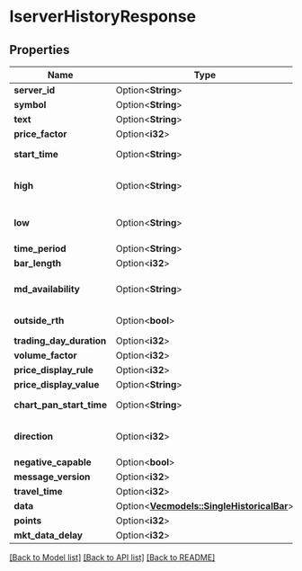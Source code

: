 # IserverHistoryResponse

## Properties

Name | Type | Description | Notes
------------ | ------------- | ------------- | -------------
**server_id** | Option<**String**> | Internal use. Identifier of the request. | [optional]
**symbol** | Option<**String**> | Symbol of the request instrument. | [optional]
**text** | Option<**String**> | Description or company name of the instrument. | [optional]
**price_factor** | Option<**i32**> | Internal use. Used to scale Client Portal chart Y-axis. | [optional]
**start_time** | Option<**String**> | UTC date and time of the start (chronologically earlier) of the complete period in format YYYYMMDD-hh:mm:ss. | [optional]
**high** | Option<**String**> | Internal use. Delivers highest price value in total interval. Used for chart scaling. A string constructed as 'highestPrice*priceFactor/totalVolume*volumeFactor/minutesFromStartTime'. | [optional]
**low** | Option<**String**> | Internal use. Delivers lowest price value in total interval. Used for chart scaling. A string constructed as 'lowestPrice*priceFactor/totalVolume*volumeFactor/minutesFromStartTime'. | [optional]
**time_period** | Option<**String**> | The client-specified period value. | [optional]
**bar_length** | Option<**i32**> | The client-specified bar width, represented in seconds. | [optional]
**md_availability** | Option<**String**> | A three-character string reflecting the nature of available data. R = Realtime, D = Delayed, Z = Frozen, Y = Frozen Delayed, N = Not Subscribed. P = Snapshot, p = Consolidated. B = Top of book. | [optional]
**outside_rth** | Option<**bool**> | Indicates whether data from outside regular trading hours is included in the response. | [optional]
**trading_day_duration** | Option<**i32**> | Length of instrument's trading day in seconds. | [optional]
**volume_factor** | Option<**i32**> | Internal use. Used to scale volume histograms. | [optional]
**price_display_rule** | Option<**i32**> | Internal use. Governs application of pricing display rule. | [optional]
**price_display_value** | Option<**String**> | Internal use. Governs rendering of displayed pricing. | [optional]
**chart_pan_start_time** | Option<**String**> | Internal use. UTC datetime string used to center Client Portal charts. Format YYYYMMDD-hh:mm:ss. | [optional]
**direction** | Option<**i32**> | Indicates how the period is applied in relation to the startTime. Value will always be -1, indicating that the period extends from the startTime forward into the future. | [optional]
**negative_capable** | Option<**bool**> | Indicates whether instrument is capable of negative pricing. | [optional]
**message_version** | Option<**i32**> | Internal use. Reflects the version of the response schema used. | [optional]
**travel_time** | Option<**i32**> | Internal time in flight to serve the request. | [optional]
**data** | Option<[**Vec<models::SingleHistoricalBar>**](singleHistoricalBar.md)> | Array containing OHLC bars for the requested period. | [optional]
**points** | Option<**i32**> | Count of the number of bars returned in the data array. | [optional]
**mkt_data_delay** | Option<**i32**> | Number of milliseconds taken to satisfy this historical data request. | [optional]

[[Back to Model list]](../README.md#documentation-for-models) [[Back to API list]](../README.md#documentation-for-api-endpoints) [[Back to README]](../README.md)


